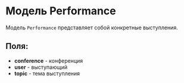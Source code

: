 <h1>Модель Performance</h1>
<p>Модель <code>Performance</code> представляет собой конкретные выступления.</p>

<h2>Поля:</h2>
<ul>
    <li><b>conference</b> - конференция</li>
    <li><b>user</b> - выступающий</li>
    <li><b>topic</b> - тема выступления</li>
</ul>